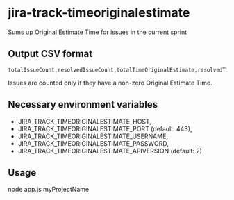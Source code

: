 # jira-track-timeoriginalestimate
Sums up Original Estimate Time for issues in the current sprint


## Output CSV format

```
totalIssueCount,resolvedIssueCount,totalTimeOriginalEstimate,resolvedTimeOriginalEstimate
```

Issues are counted only if they have a non-zero Original Estimate Time.


## Necessary environment variables

- JIRA_TRACK_TIMEORIGINALESTIMATE_HOST,
- JIRA_TRACK_TIMEORIGINALESTIMATE_PORT (default: 443),
- JIRA_TRACK_TIMEORIGINALESTIMATE_USERNAME,
- JIRA_TRACK_TIMEORIGINALESTIMATE_PASSWORD,
- JIRA_TRACK_TIMEORIGINALESTIMATE_APIVERSION (default: 2)


## Usage

node app.js myProjectName
